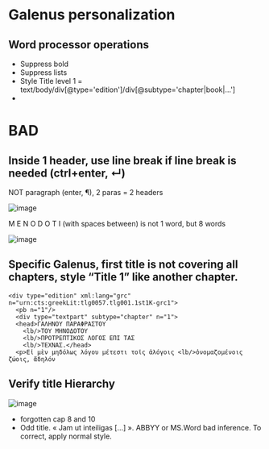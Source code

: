# Galenus personalization

## Word processor operations

* Suppress bold
* Suppress lists
* Style Title level 1 = text/body/div\[@type='edition'\]/div\[@subtype='chapter|book|…'\]
* 
# BAD

## Inside 1 header, use line break if line break is needed (ctrl+enter, ↵)

NOT paragraph (enter, ¶), 2 paras = 2 headers

![image](https://user-images.githubusercontent.com/5686231/197334921-3e1f3825-ea6c-4bf2-96ec-21e4e3a24469.png)

M E N O D O T I (with spaces between) is not 1 word, but 8 words

![image](https://user-images.githubusercontent.com/5686231/197335072-84f491ec-46be-4440-be0d-03fe716dafd1.png)

## Specific Galenus, first title is not covering all chapters, style “Title 1” like another chapter.

~~~~
<div type="edition" xml:lang="grc" n="urn:cts:greekLit:tlg0057.tlg001.1st1K-grc1">
  <pb n="1"/>
  <div type="textpart" subtype="chapter" n="1">
  <head>ΓΑΛΗΝΟΥ ΠΑΡΑΦΡΑΣΤΟΥ
    <lb/>ΤΟΥ ΜΗΝΟΔΟΤΟΥ
    <lb/>ΠΡΟΤΡΕΠΤΙΚΟΣ ΛΟΓΟΣ ΕΠΙ ΤΑΣ
    <lb/>ΤΕΧΝΑΣ.</head>
  <p>Εἰ μὲν μηδόλως λόγου μέτεστι τοῖς ἀλόγοις <lb/>ὀνομαζομένοις ζώοις, ἄδηλόν
~~~~

## Verify title Hierarchy

![image](https://user-images.githubusercontent.com/5686231/197335245-932b12bf-2876-4ac6-a90c-6481a19d7455.png)

* forgotten cap 8 and 10
* Odd title. « Jam ut inteiligas […] ». ABBYY or MS.Word bad inference. To correct, apply normal style.
